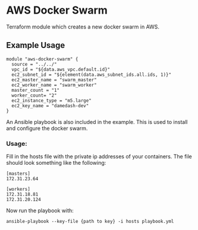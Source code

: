 AWS Docker Swarm
================
Terraform module which creates a new docker swarm in AWS.
## Example Usage 
```hcl
module "aws-docker-swarm" {
  source = "../../"
  vpc_id = "${data.aws_vpc.default.id}"
  ec2_subnet_id = "${element(data.aws_subnet_ids.all.ids, 1)}"
  ec2_master_name = "swarm_master"
  ec2_worker_name = "swarm_worker"
  master_count = "1"
  worker_count= "2"
  ec2_instance_type = "m5.large"
  ec2_key_name = "damedash-dev"
}
```
An Ansible playbook is also included in the example. This is used to install and configure the docker swarm.
### Usage: 
Fill in the hosts file with the private ip addresses of your containers. The file should look something like the following:
```
[masters]
172.31.23.64

[workers]
172.31.18.81
172.31.20.124
```
Now run the playbook with:
```$xslt
ansible-playbook --key-file {path to key} -i hosts playbook.yml
```